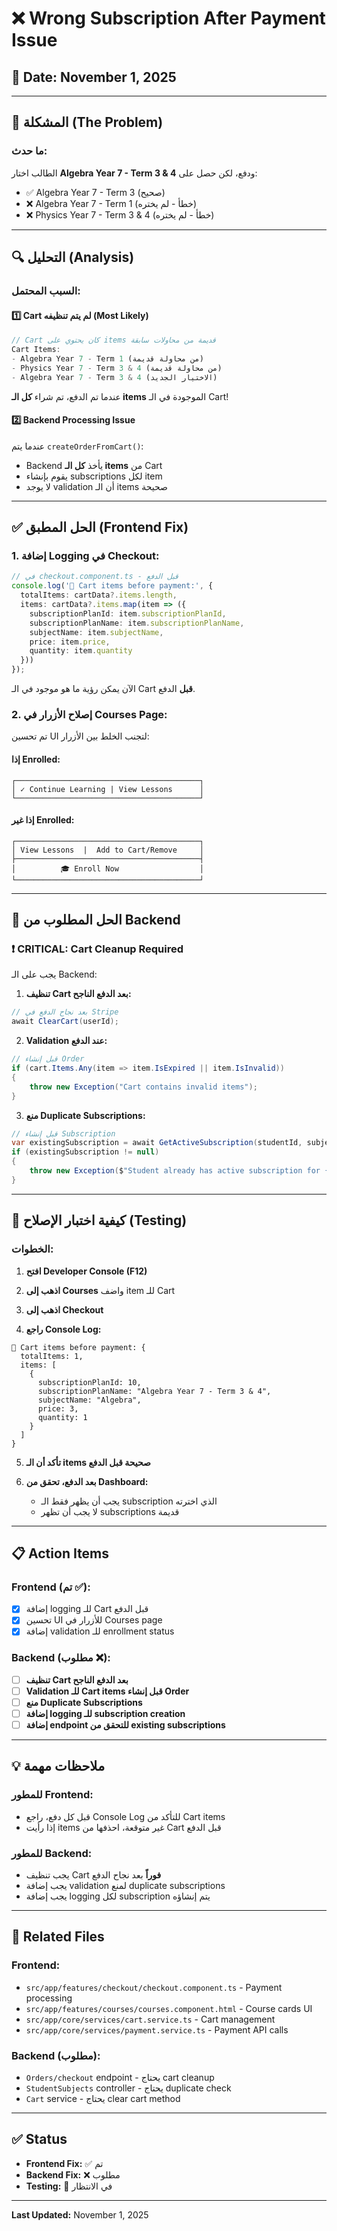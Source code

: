 # ❌ Wrong Subscription After Payment Issue

## 📅 Date: November 1, 2025

---

## 🔴 المشكلة (The Problem)

### ما حدث:
الطالب اختار **Algebra Year 7 - Term 3 & 4** ودفع، لكن حصل على:
- ✅ Algebra Year 7 - Term 3 (صحيح)
- ❌ Algebra Year 7 - Term 1 (خطأ - لم يختره)
- ❌ Physics Year 7 - Term 3 & 4 (خطأ - لم يختره)

---

## 🔍 التحليل (Analysis)

### السبب المحتمل:

#### 1️⃣ Cart لم يتم تنظيفه (Most Likely)
```typescript
// Cart كان يحتوي على items قديمة من محاولات سابقة
Cart Items:
- Algebra Year 7 - Term 1 (من محاولة قديمة)
- Physics Year 7 - Term 3 & 4 (من محاولة قديمة)
- Algebra Year 7 - Term 3 & 4 (الاختيار الجديد)
```

عندما تم الدفع، تم شراء **كل الـ items** الموجودة في الـ Cart!

#### 2️⃣ Backend Processing Issue
عندما يتم `createOrderFromCart()`:
- Backend يأخذ **كل الـ items** من Cart
- يقوم بإنشاء subscriptions لكل item
- لا يوجد validation أن الـ items صحيحة

---

## ✅ الحل المطبق (Frontend Fix)

### 1. إضافة Logging في Checkout:
```typescript
// في checkout.component.ts - قبل الدفع
console.log('🛒 Cart items before payment:', {
  totalItems: cartData?.items.length,
  items: cartData?.items.map(item => ({
    subscriptionPlanId: item.subscriptionPlanId,
    subscriptionPlanName: item.subscriptionPlanName,
    subjectName: item.subjectName,
    price: item.price,
    quantity: item.quantity
  }))
});
```

الآن يمكن رؤية ما هو موجود في الـ Cart **قبل** الدفع.

### 2. إصلاح الأزرار في Courses Page:
تم تحسين UI لتجنب الخلط بين الأزرار:

#### **إذا Enrolled:**
```
┌─────────────────────────────────────────┐
│ ✓ Continue Learning | View Lessons      │
└─────────────────────────────────────────┘
```

#### **إذا غير Enrolled:**
```
┌─────────────────────────────────────────┐
│ View Lessons  |  Add to Cart/Remove     │
├─────────────────────────────────────────┤
│          🎓 Enroll Now                  │
└─────────────────────────────────────────┘
```

---

## 🔧 الحل المطلوب من Backend

### ❗ CRITICAL: Cart Cleanup Required

يجب على الـ Backend:

1. **تنظيف Cart بعد الدفع الناجح:**
```csharp
// بعد نجاح الدفع في Stripe
await ClearCart(userId);
```

2. **Validation عند الدفع:**
```csharp
// قبل إنشاء Order
if (cart.Items.Any(item => item.IsExpired || item.IsInvalid))
{
    throw new Exception("Cart contains invalid items");
}
```

3. **منع Duplicate Subscriptions:**
```csharp
// قبل إنشاء Subscription
var existingSubscription = await GetActiveSubscription(studentId, subjectId);
if (existingSubscription != null)
{
    throw new Exception($"Student already has active subscription for {subjectName}");
}
```

---

## 🧪 كيفية اختبار الإصلاح (Testing)

### الخطوات:

1. **افتح Developer Console (F12)**

2. **اذهب إلى Courses** واضف item للـ Cart

3. **اذهب إلى Checkout**

4. **راجع Console Log:**
```
🛒 Cart items before payment: {
  totalItems: 1,
  items: [
    {
      subscriptionPlanId: 10,
      subscriptionPlanName: "Algebra Year 7 - Term 3 & 4",
      subjectName: "Algebra",
      price: 3,
      quantity: 1
    }
  ]
}
```

5. **تأكد أن الـ items صحيحة قبل الدفع**

6. **بعد الدفع، تحقق من Dashboard:**
   - يجب أن يظهر فقط الـ subscription الذي اخترته
   - لا يجب أن تظهر subscriptions قديمة

---

## 📋 Action Items

### Frontend (تم ✅):
- [x] إضافة logging للـ Cart قبل الدفع
- [x] تحسين UI للأزرار في Courses page
- [x] إضافة validation للـ enrollment status

### Backend (مطلوب ❌):
- [ ] **تنظيف Cart بعد الدفع الناجح**
- [ ] **Validation للـ Cart items قبل إنشاء Order**
- [ ] **منع Duplicate Subscriptions**
- [ ] **إضافة logging للـ subscription creation**
- [ ] **إضافة endpoint للتحقق من existing subscriptions**

---

## 💡 ملاحظات مهمة

### للمطور Frontend:
- قبل كل دفع، راجع Console Log للتأكد من Cart items
- إذا رأيت items غير متوقعة، احذفها من Cart قبل الدفع

### للمطور Backend:
- يجب تنظيف Cart **فوراً** بعد نجاح الدفع
- يجب إضافة validation لمنع duplicate subscriptions
- يجب إضافة logging لكل subscription يتم إنشاؤه

---

## 🔗 Related Files

### Frontend:
- `src/app/features/checkout/checkout.component.ts` - Payment processing
- `src/app/features/courses/courses.component.html` - Course cards UI
- `src/app/core/services/cart.service.ts` - Cart management
- `src/app/core/services/payment.service.ts` - Payment API calls

### Backend (مطلوب):
- `Orders/checkout` endpoint - يحتاج cart cleanup
- `StudentSubjects` controller - يحتاج duplicate check
- `Cart` service - يحتاج clear cart method

---

## ✅ Status

- **Frontend Fix:** ✅ تم
- **Backend Fix:** ❌ مطلوب
- **Testing:** 🔄 في الانتظار

---

**Last Updated:** November 1, 2025
